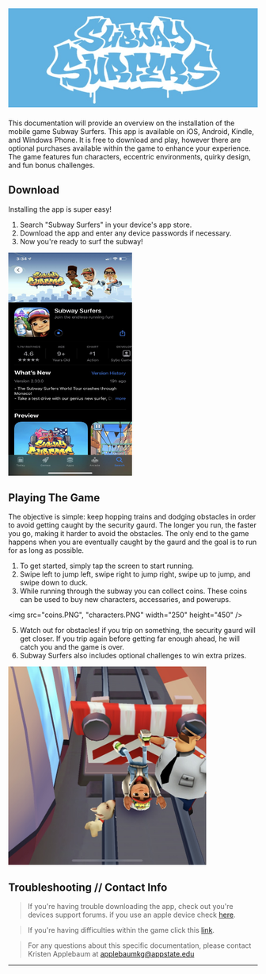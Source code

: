 <img src="header.png"
     width="800" 
     height="200" />
-----------

This documentation will provide an overview on the installation of the mobile game Subway Surfers. This app is available on iOS, Android, Kindle, and Windows Phone. It is free to download and play, however there are optional purchases available within the game to enhance your experience. The game features fun characters, eccentric environments, quirky design, and fun bonus challenges.

## Download
Installing the app is super easy!
1. Search "Subway Surfers" in your device's app store.
2. Download the app and enter any device passwords if necessary.
3. Now you're ready to surf the subway!

<img src="download.png"
     width="250" 
     height="450" />
     
 

## Playing The Game
The objective is simple: keep hopping trains and dodging obstacles in order to avoid getting caught by the security gaurd. The longer you run, the faster you go, making it harder to avoid the obstacles. The only end to the game happens when you are eventually caught by the gaurd and the goal is to run for as long as possible.
1. To get started, simply tap the screen to start running.
2. Swipe left to jump left, swipe right to jump right, swipe up to jump, and swipe down to duck.
3. While running through the subway you can collect coins. These coins can be used to buy new characters, accessaries, and powerups.

 <img src="coins.PNG", "characters.PNG"
     width="250" 
     height="450" />
     
5. Watch out for obstacles! if you trip on something, the security gaurd will get closer. If you trip again before getting far enough ahead, he will catch you and the game is over.
6. Subway Surfers also includes optional challenges to win extra prizes.

<img src="done.png"
     width="400" 
     height="400" />

## Troubleshooting // Contact Info

>If you're having trouble downloading the app, check out you're devices support forums. if you use an apple device check [here][support].

>If you're having difficulties within the game click this [link][gamehelp].

>For any questions about this specific documentation, please contact Kristen Applebaum at applebaumkg@appstate.edu

--------

[support]: https://support.apple.com/en-us/HT207165
[gamehelp]: https://sybo.zendesk.com/hc/en-us
